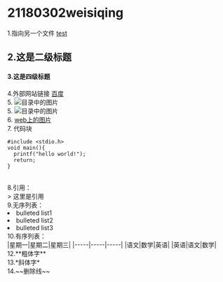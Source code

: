 # 21180302weisiqing
1.指向另一个文件 [test](test.md)
## 2.这是二级标题
#### 3.这是四级标题
4.外部网站链接 [百度](https://www.baidu.com/)</br>
5. ![目录中的图片](whx.jpg)</br>
5. ![目录中的图片](R&M.jpg)</br>
6. [web上的图片](https://img2.baidu.com/it/u=1070003001,653753576&fm=26&fmt=auto&gp=0.jpg)</br>
7. 代码块</br>
  ```
  #include <stdio.h>
  void main(){
    printf("hello world!");
    return;
  }
  ```
  </br>
8.引用：</br>
> 这里是引用
</br>
9.无序列表：</br>
<li> bulleted list1 </br>
<li> bulleted list2 </br>
<li> bulleted list3 </br>
10.有序列表：</br>
|星期一|星期二|星期三|  
|-----|-----|-----|
|语文|数学|英语|
|英语|语文|数学|
</br>
12.**粗体字**</br>
13.*斜体字*</br>
14.~~删除线~~</br>
